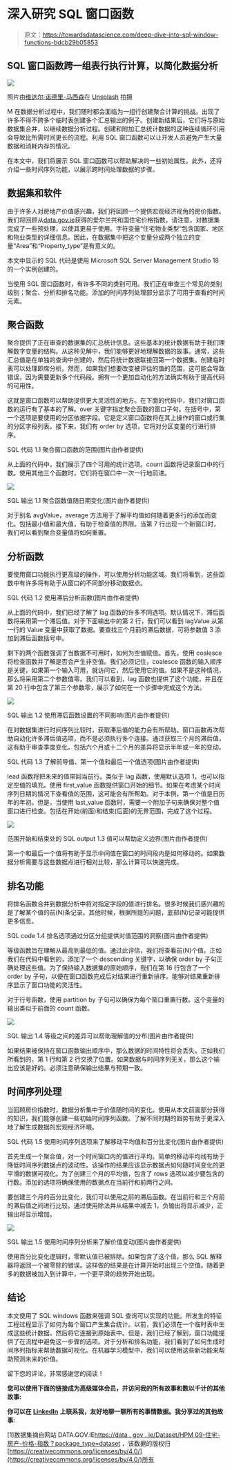 # 深入研究 SQL 窗口函数

> 原文：<https://towardsdatascience.com/deep-dive-into-sql-window-functions-bdcb29b05853>

## SQL 窗口函数跨一组表行执行计算，以简化数据分析

![](img/890f36ee6b137f984eb52fc1028a390a.png)

照片由[维达尔·诺德里-马西森](https://unsplash.com/@vidarnm?utm_source=medium&utm_medium=referral)在 [Unsplash](https://unsplash.com?utm_source=medium&utm_medium=referral) 拍摄

M 在数据分析过程中，我们随时都会面临为一组行创建聚合计算的挑战。出现了许多不得不跨多个临时表创建多个汇总输出的例子。创建新结果后，它们将与原始数据集合并，以继续数据分析过程。创建和附加汇总统计数据的这种连续循环引用会导致比所需时间更长的流程。利用 SQL 窗口函数可以让开发人员避免产生大量数据和消耗内存的情况。

在本文中，我们将展示 SQL 窗口函数可以帮助解决的一些初始属性。此外，还将介绍一些时间序列功能，以展示跨时间处理数据的步骤。

## 数据集和软件

由于许多人对房地产价值感兴趣，我们将回顾一个提供宏观经济视角的房价指数。我们将回顾从[data.gov.ie](https://data.gov.ie/)获得的爱尔兰共和国住宅价格指数。请注意，对数据集完成了一些预处理，以使其更易于使用。字符变量“住宅物业类型”包含国家、地区和物业类型的详细信息。因此，在数据集中把这个变量分成两个独立的变量“Area”和“Property_type”是有意义的。

[](https://data.gov.ie/dataset/hpm09-residential-property-price-index?package_type=dataset)  

本文中显示的 SQL 代码是使用 Microsoft SQL Server Management Studio 18 的一个实例创建的。

当使用 SQL 窗口函数时，有许多不同的类别可用。我们正在审查三个常见的类别级别；聚合、分析和排名功能。添加的时间序列处理部分显示了可用于查看的时间元素。

## 聚合函数

聚合提供了正在审查的数据集的汇总统计信息。这些基本的统计数据有助于我们理解数字变量的结构。从这种见解中，我们能够更好地理解数据的故事。通常，这些汇总值是在单独的查询中创建的，然后将统计数据联接回第一个数据集。创建临时表可以处理即席分析。然而，如果我们想要改变被评估的值的范围，这可能会导致错误，因为需要更新多个代码段。拥有一个更加自动化的方法确实有助于提高代码的可用性。

这就是窗口函数可以帮助提供更大灵活性的地方。在下面的代码中，我们对窗口函数的运行有了基本的了解。over 关键字指定聚合函数的窗口子句。在括号中，第一个选项是要使用的分区依据字段。它是定义窗口函数将在其上操作的窗口或行集的分区字段列表。接下来，我们有 order by 选项，它将对分区变量的行进行排序。

SQL 代码 1.1 聚合窗口函数的范围(图片由作者提供)

从上面的代码中，我们展示了四个可用的统计选项。count 函数将记录窗口中的行数。使用其他三个函数时，它们将在窗口中一次一行地前进。

![](img/86fac17356d15b20879c213f3a7cda58.png)

SQL 输出 1.1 聚合函数值随日期变化(图片由作者提供)

对于别名 avgValue，average 方法用于了解平均值如何随着更多行的添加而变化。包括最小值和最大值，有助于检查值的界限。当第 7 行出现一个新窗口时，我们可以看到聚合变量值将如何重置。

## 分析函数

要使用窗口功能执行更高级的操作，可以使用分析功能区域。我们将看到，这些函数中有许多将有助于从窗口的不同部分移动数据点。

SQL 代码 1.2 使用滞后分析函数(图片由作者提供)

从上面的代码中，我们已经了解了 lag 函数的许多不同选项。默认情况下，滞后函数将采用第一个滞后值。对于下面输出中的第 2 行，我们可以看到 lagValue 从第一行的 Value 变量中获取了数据。要查找三个月前的滞后数据，可将参数值 3 添加到滞后函数括号中。

剩下的两个函数强调了当数据不可用时，如何为空值赋值。首先，使用 coalesce 将检查函数并了解是否会产生非空值。我们必须记住，coalesce 函数的输入顺序是关键，如果第一个输入可用，就访问它，然后使用它的值。如果不是这种情况，那么将采用第二个参数值零。我们可以看到，lag 函数也提供了这个功能，并且在第 20 行中包含了第三个参数零，展示了如何在一个步骤中完成这个方法。

![](img/af415587219eea59de23a0899791cded.png)

SQL 输出 1.2 使用滞后函数设置的不同影响(图片由作者提供)

在对数据集进行时间序列比较时，获取滞后值的能力会有所帮助。窗口函数再次帮助自动化许多滞后值选项，而不是必须执行多个连接。通过获取三个月的滞后值，这有助于审查季度变化。包括六个月或十二个月的差异将显示半年或一年的变动。

SQL 代码 1.3 了解前导值、第一个值和最后一个值选项(图片由作者提供)

lead 函数将把未来的值带回当前行。类似于 lag 函数，使用默认选项 1，也可以指定空值的填充。使用 first_value 函数提供窗口开始的细节。如果在考虑某个时间序列日期的情况下查看值的范围，这可能会有所帮助。对于本例，第一个值是日历年的年初。但是，当使用 last_value 函数时，需要一个附加子句来确保对整个值窗口进行检查。包括在开始(前面)和结束(后面)的无界范围，完成了这个过程。

![](img/6b3f0ab1dd675ec9e2afb6a2f3ed0f8f.png)

范围开始和结束处的 SQL output 1.3 值可以帮助定义边界(图片由作者提供)

第一个和最后一个值将有助于显示中间值在窗口的时间段内是如何移动的。如果数据分析需要与这些数据点进行相对比较，那么计算可以快速完成。

## 排名功能

将排名函数合并到数据分析中将对指定字段的值进行排名。很多时候我们感兴趣的是了解某个值的前(N)条记录。其他时候，根据所提的问题，底部(N)记录可能提供更多信息。

SQL code 1.4 排名选项通过分区分组提供对值范围的洞察(图片由作者提供)

等级函数旨在理解从最高到最低的值。通过此评估，我们将查看前(N)个值。正如我们在代码中看到的，添加了一个 descending 关键字，以确保 order by 子句正确处理这些值。为了保持输入数据集的原始顺序，我们在第 16 行包含了一个 order by 子句，以便在窗口函数完成后对结果进行重新排序。能够对结果重新排序显示了窗口功能的灵活性。

对于行号函数，使用 partition by 子句可以确保为每个窗口重置行数。这个变量的输出类似于前面的 count 函数。

![](img/dbcb71e778becf7cce64722c02e8cdd4.png)

SQL 输出 1.4 等级之间的差异可以帮助理解值的分布(图片由作者提供)

如果结果被保持在窗口函数输出顺序中，那么数据的时间特性将会丢失。正如我们所看到的，第 1 行和第 2 行交换了位置。如果数据与时间序列无关，那么这个输出应该是好的。必须注意确保输出结果与预期一致。

## 时间序列处理

当回顾房价指数时，数据分析集中于价值随时间的变化。使用从本文前面部分获得的知识，我们能够创建一些初始时间序列函数。了解不同时期的趋势有助于更深入地了解生成数据的宏观经济环境。

SQL 代码 1.5 使用时间序列选项来了解移动平均值和百分比变化(图片由作者提供)

首先生成一个聚合值，对一个时间窗口内的值进行平均。简单的移动平均线有助于降低时间序列数据点的波动性。该操作的结果应该显示数据点如何随时间变化的更平滑的数据可视化。为了创建三个月的平均值，包含了 rows 选项以减少要包含的行数。添加的选项将确保使用的数据点在当前行和前两行之间。

要创建三个月的百分比变化，我们可以使用之前的滞后函数。在当前行和三个月前的滞后值之间进行比较。通过使用除法并从结果中减去 1，负输出将显示减少，正输出将显示增加。

![](img/0e9a762cad034277d697dd7e4a3998f5.png)

SQL 输出 1.5 使用时间序列分析来了解价值变动(图片由作者提供)

使用百分比变化逻辑时，零默认值已被排除。如果包含了这个值，那么 SQL 解释器将返回一个被零除的错误。这样做的结果是在计算开始时出现三个空值。随着更多的数据被加入到计算中，一个更平滑的趋势开始出现。

## 结论

本文使用了 SQL windows 函数来强调 SQL 查询可以实现的功能。所发生的特征工程过程显示了如何为每个窗口产生集合统计。以前，我们必须在一个临时表中生成这些统计数据，然后将它连接到原始表中。但是，我们已经了解到，窗口功能提供了在流程中避免这一步骤的选项。对于分析和排名功能，我们看到了如何生成时间序列指标来帮助数据可视化。在机器学习模型中，我们可以使用这些新功能来帮助预测未来的价值。

留下您的评论，非常感谢您的阅读！

**您可以使用下面的链接成为高级媒体会员，并访问我的所有故事和数以千计的其他故事:**

[](https://jamesmcneill06.medium.com/membership)  

**你可以在** [**LinkedIn**](https://www.linkedin.com/in/james-mc-neill-180a9057/) **上联系我，友好地聊一聊所有的事情数据。我分享过的其他故事:**

[](/declaring-variables-within-sql-fe6a479a7f9c)  [](/developing-sql-tables-3f9b96bc21e1)  [](/strings-in-sql-part-1-122185dd0099)  

[1]数据集摘自网站 DATA.GOV.IE[https://data . gov . ie/Dataset/HPM 09-住宅-房产-价格-指数？package_type=dataset](https://data.gov.ie/dataset/hpm09-residential-property-price-index?package_type=dataset) ，该数据的版权归[https://creativecommons.org/licenses/by/4.0/](https://creativecommons.org/licenses/by/4.0/)所有